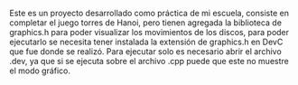 Este es un proyecto desarrollado como práctica de mi escuela, 
consiste en completar el juego torres de Hanoi, pero tienen agregada la biblioteca de graphics.h para poder visualizar los movimientos de los discos, 
para poder ejecutarlo se necesita tener instalada la extensión de graphics.h en DevC que fue donde se realizó.
Para ejecutar solo es necesario abrir el archivo .dev, ya que si se ejecuta sobre el archivo .cpp puede que este no muestre el modo gráfico.
